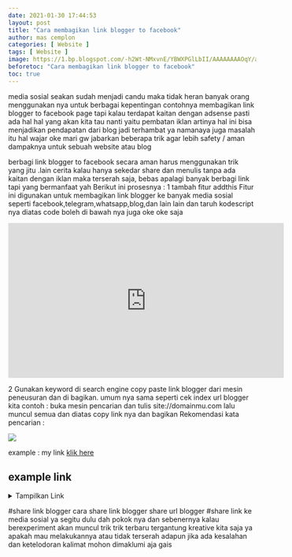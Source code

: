 ```yaml
---
date: 2021-01-30 17:44:53
layout: post
title: "Cara membagikan link blogger to facebook"
author: mas cemplon
categories: [ Website ]
tags: [ Website ]
image: https://1.bp.blogspot.com/-h2Wt-NMxvnE/YBWXPGlLbII/AAAAAAAAOqY/a_J7QHgVQdAMEBg50-ja2lcyt8B77AP5wCLcBGAsYHQ/s1071/share.png
beforetoc: "Cara membagikan link blogger to facebook"
toc: true
---
```



media sosial  seakan sudah menjadi candu maka tidak heran banyak orang menggunakan nya untuk berbagai kepentingan contohnya  membagikan link blogger to facebook page tapi kalau terdapat kaitan dengan adsense pasti ada hal hal yang akan kita tau nanti yaitu pembatan iklan artinya hal ini bisa menjadikan pendapatan dari blog jadi terhambat ya namanaya juga masalah itu hal wajar oke mari gw jabarkan beberapa trik agar lebih safety / aman dampaknya untuk sebuah website atau blog

berbagi link  blogger to facebook  secara aman harus menggunakan trik yang jitu .lain cerita kalau hanya sekedar share dan menulis tanpa ada kaitan dengan iklan  maka terserah saja, bebas apalagi banyak berbagi link tapi yang bermanfaat yah 
Berikut ini prosesnya :
1 tambah fitur addthis 
Fitur ini digunakan untuk membagikan link blogger ke banyak media sosial seperti facebook,telegram,whatsapp,blog,dan lain lain 
dan taruh kodescript nya diatas code  boleh di bawah nya juga oke oke saja 


<p align="center"><iframe allow="accelerometer; autoplay; clipboard-write; encrypted-media; gyroscope; picture-in-picture" allowfullscreen="" frameborder="0" height="315" src="https://www.youtube.com/embed/jbn08mxFl_M" width="560"></iframe></p>

2 Gunakan keyword di search engine 
  copy paste link blogger dari mesin peneusuran dan di bagikan. umum nya sama seperti cek index url blogger kita
contoh : buka mesin pencarian dan tulis site://domainmu.com
lalu muncul semua dan diatas copy link nya dan bagikan 
Rekomendasi kata pencarian :

<img src="https://1.bp.blogspot.com/-h2Wt-NMxvnE/YBWXPGlLbII/AAAAAAAAOqY/a_J7QHgVQdAMEBg50-ja2lcyt8B77AP5wCLcBGAsYHQ/s1071/share.png"/>


example : my link <a href="https://www.google.com/search?q=site%3A%2F%2Fpostkomik.github.io&oq=site%3A%2F%2Fpostkomik.github.io&aqs=chrome..69i57j69i59l2j69i58j69i61j69i60l2.854j0j4&sourceid=chrome&ie=UTF-8">klik here</a>

## example link

<details><summary>Tampilkan Link</summary>
<p>
https://www.google.com/search?q=site%3A%2F%2Fpostkomik.github.io&oq=site%3A%2F%2Fpostkomik.github.io&aqs=chrome..69i57j69i59l2j69i58j69i61j69i60l2.854j0j4&sourceid=chrome&ie=UTF-8
</p>
</details>



#share link blogger
cara share link blogger
share url blogger
#share link ke media sosial
ya segitu dulu dah pokok nya dan sebenernya kalau berexperiment akan muncul trik trik terbaru tergantung kreative kita saja ya 
apakah mau melakukannya atau tidak terserah adapun jika ada kesalahan dan ketelodoran kalimat mohon dimaklumi aja gais 



